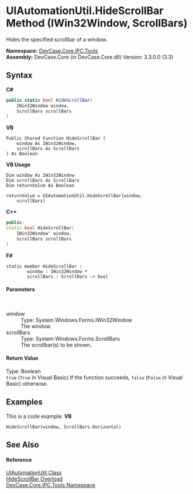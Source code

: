 # UIAutomationUtil.HideScrollBar Method (IWin32Window, ScrollBars)
 

Hides the specified scrollbar of a window.

**Namespace:**&nbsp;<a href="N_DevCase_Core_IPC_Tools">DevCase.Core.IPC.Tools</a><br />**Assembly:**&nbsp;DevCase.Core (in DevCase.Core.dll) Version: 3.3.0.0 (3.3)

## Syntax

**C#**<br />
``` C#
public static bool HideScrollBar(
	IWin32Window window,
	ScrollBars scrollBars
)
```

**VB**<br />
``` VB
Public Shared Function HideScrollBar ( 
	window As IWin32Window,
	scrollBars As ScrollBars
) As Boolean
```

**VB Usage**<br />
``` VB Usage
Dim window As IWin32Window
Dim scrollBars As ScrollBars
Dim returnValue As Boolean

returnValue = UIAutomationUtil.HideScrollBar(window, 
	scrollBars)
```

**C++**<br />
``` C++
public:
static bool HideScrollBar(
	IWin32Window^ window, 
	ScrollBars scrollBars
)
```

**F#**<br />
``` F#
static member HideScrollBar : 
        window : IWin32Window * 
        scrollBars : ScrollBars -> bool 

```


#### Parameters
&nbsp;<dl><dt>window</dt><dd>Type: System.Windows.Forms.IWin32Window<br />The window.</dd><dt>scrollBars</dt><dd>Type: System.Windows.Forms.ScrollBars<br />The scrollbar(s) to be shown.</dd></dl>

#### Return Value
Type: Boolean<br />`true` (`True` in Visual Basic) If the function succeeds, `false` (`False` in Visual Basic) otherwise.

## Examples
This is a code example. 
**VB**<br />
``` VB
HideScrollBar(window, ScrollBars.Horizontal)
```


## See Also


#### Reference
<a href="T_DevCase_Core_IPC_Tools_UIAutomationUtil">UIAutomationUtil Class</a><br /><a href="Overload_DevCase_Core_IPC_Tools_UIAutomationUtil_HideScrollBar">HideScrollBar Overload</a><br /><a href="N_DevCase_Core_IPC_Tools">DevCase.Core.IPC.Tools Namespace</a><br />